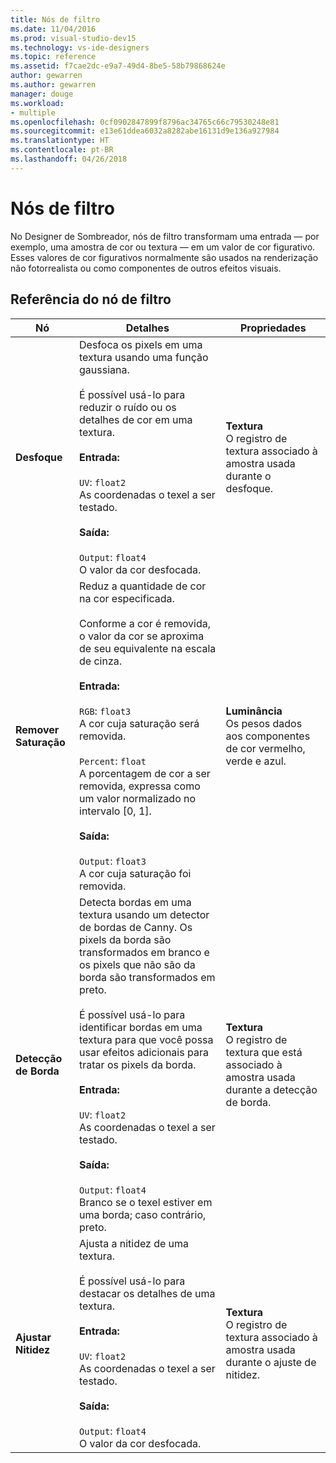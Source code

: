 ```yaml
---
title: Nós de filtro
ms.date: 11/04/2016
ms.prod: visual-studio-dev15
ms.technology: vs-ide-designers
ms.topic: reference
ms.assetid: f7cae2dc-e9a7-49d4-8be5-58b79868624e
author: gewarren
ms.author: gewarren
manager: douge
ms.workload:
- multiple
ms.openlocfilehash: 0cf0902847899f8796ac34765c66c79530248e81
ms.sourcegitcommit: e13e61ddea6032a8282abe16131d9e136a927984
ms.translationtype: HT
ms.contentlocale: pt-BR
ms.lasthandoff: 04/26/2018
---
```

# <a name="filter-nodes"></a>Nós de filtro

No Designer de Sombreador, nós de filtro transformam uma entrada — por exemplo, uma amostra de cor ou textura — em um valor de cor figurativo. Esses valores de cor figurativos normalmente são usados na renderização não fotorrealista ou como componentes de outros efeitos visuais.

## <a name="filter-node-reference"></a>Referência do nó de filtro

|Nó|Detalhes|Propriedades|
|----------|-------------|----------------|
|**Desfoque**|Desfoca os pixels em uma textura usando uma função gaussiana.<br /><br /> É possível usá-lo para reduzir o ruído ou os detalhes de cor em uma textura.<br /><br /> **Entrada:**<br /><br /> `UV`: `float2`<br /> As coordenadas o texel a ser testado.<br /><br /> **Saída:**<br /><br /> `Output`: `float4`<br /> O valor da cor desfocada.|**Textura**<br /> O registro de textura associado à amostra usada durante o desfoque.|
|**Remover Saturação**|Reduz a quantidade de cor na cor especificada.<br /><br /> Conforme a cor é removida, o valor da cor se aproxima de seu equivalente na escala de cinza.<br /><br /> **Entrada:**<br /><br /> `RGB`: `float3`<br /> A cor cuja saturação será removida.<br /><br /> `Percent`: `float`<br /> A porcentagem de cor a ser removida, expressa como um valor normalizado no intervalo [0, 1].<br /><br /> **Saída:**<br /><br /> `Output`: `float3`<br /> A cor cuja saturação foi removida.|**Luminância**<br /> Os pesos dados aos componentes de cor vermelho, verde e azul.|
|**Detecção de Borda**|Detecta bordas em uma textura usando um detector de bordas de Canny. Os pixels da borda são transformados em branco e os pixels que não são da borda são transformados em preto.<br /><br /> É possível usá-lo para identificar bordas em uma textura para que você possa usar efeitos adicionais para tratar os pixels da borda.<br /><br /> **Entrada:**<br /><br /> `UV`: `float2`<br /> As coordenadas o texel a ser testado.<br /><br /> **Saída:**<br /><br /> `Output`: `float4`<br /> Branco se o texel estiver em uma borda; caso contrário, preto.|**Textura**<br /> O registro de textura que está associado à amostra usada durante a detecção de borda.|
|**Ajustar Nitidez**|Ajusta a nitidez de uma textura.<br /><br /> É possível usá-lo para destacar os detalhes de uma textura.<br /><br /> **Entrada:**<br /><br /> `UV`: `float2`<br /> As coordenadas o texel a ser testado.<br /><br /> **Saída:**<br /><br /> `Output`: `float4`<br /> O valor da cor desfocada.|**Textura**<br /> O registro de textura associado à amostra usada durante o ajuste de nitidez.|